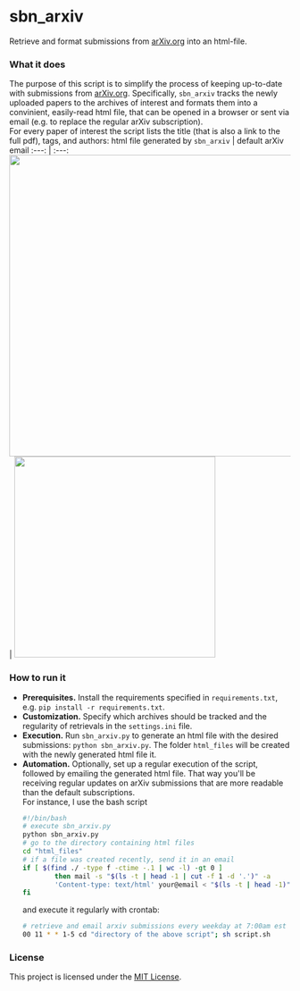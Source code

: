 # sbn_arxiv
Retrieve and format submissions from [arXiv.org](https://arxiv.org/) into an html-file.

### What it does
The purpose of this script is to simplify the process of keeping up-to-date with submissions from [arXiv.org](https://arxiv.org/).
Specifically, `sbn_arxiv` tracks the newly uploaded papers to the archives of interest and formats them into a convinient, easily-read html file, that can be opened in a browser or sent via email (e.g. to replace the regular arXiv subscription).\
For every paper of interest the script lists the title (that is also a link to the full pdf), tags, and authors:
html file generated by `sbn_arxiv` | default arXiv email
:---: | :---:
<img src='https://user-images.githubusercontent.com/38059493/85306733-e9d1b300-b47c-11ea-8d4a-819996e2ea91.png' width='540'> | <img src='https://user-images.githubusercontent.com/38059493/85306732-e9d1b300-b47c-11ea-93e0-7836b0e27443.png' width='360'>

### How to run it
- **Prerequisites.** Install the requirements specified in `requirements.txt`, e.g. `pip install -r requirements.txt`.
- **Customization.** Specify which archives should be tracked and the regularity of retrievals in the `settings.ini` file.
- **Execution.** Run `sbn_arxiv.py` to generate an html file with the desired submissions: `python sbn_arxiv.py`.
The folder `html_files` will be created with the newly generated html file it.
- **Automation.** Optionally, set up a regular execution of the script, followed by emailing the generated html file.
That way you'll be receiving regular updates on arXiv submissions that are more readable than the default subscriptions.\
For instance, I use the bash script
    ```bash
    #!/bin/bash
    # execute sbn_arxiv.py
    python sbn_arxiv.py
    # go to the directory containing html files 
    cd "html_files"
    # if a file was created recently, send it in an email
    if [ $(find ./ -type f -ctime -.1 | wc -l) -gt 0 ]
            then mail -s "$(ls -t | head -1 | cut -f 1 -d '.')" -a
            'Content-type: text/html' your@email < "$(ls -t | head -1)"
    fi
    ```
    and execute it regularly with crontab:
    ```bash
    # retrieve and email arxiv submissions every weekday at 7:00am est
    00 11 * * 1-5 cd "directory of the above script"; sh script.sh
    ```

### License
This project is licensed under the [MIT License](https://mit-license.org/).
